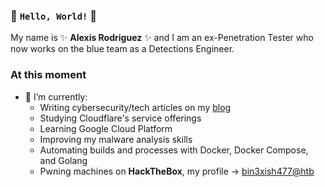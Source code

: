 ### 👋 `Hello, World!` 👋

My name is ✨ **Alexis Rodriguez** ✨ and I am an ex-Penetration Tester who now works on the blue team as a Detections Engineer.

### At this moment
- 🌱 I’m currently:
  - Writing cybersecurity/tech articles on my [blog](https://blog.bin3xish477.com)
  - Studying Cloudflare's service offerings
  - Learning Google Cloud Platform
  - Improving my malware analysis skills
  - Automating builds and processes with Docker, Docker Compose, and Golang
  - Pwning machines on **HackTheBox**, my profile -> [bin3xish477@htb](https://app.hackthebox.com/profile/264210)
